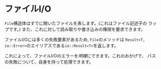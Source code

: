 # ファイルI/O

`File`構造体はすでに開いたファイルを表します。(これはファイル記述子の
ラップです。) また、これに対して読み取りや書き込みの権限を要求できます。

ファイルI/Oには多くの失敗要素があるため, `File`のメソッドは
`Result<T, io::Error>`のエイリアスである`io::Result<T>`を返します。

これによって、ファイルI/Oのエラーを*明確*にできます。これのおかげで、
パスの失敗について、自身を持って処理できます。
